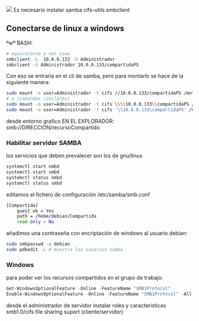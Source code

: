 
![](samba1.excalidraw)
Es necesario instalar samba cifs-utils
smbclient
## Conectarse de linux a windows
ºwº
BASH:
```bash
# equivalente a net view
smbclient -L  10.0.0.133 -U Administrador
smbclient -U Administrador 10.0.0.133/compartidaPS
``` 
Con eso se entraria en el cli de samba, pero para montarlo se hace de la siguiente manera:
```bash
sudo mount -o user=Administrador -t cifs //10.0.0.133/compartidaPS /mnt
# o (comandos similares)
sudo mount -o user=Administrador -t cifs \\\\10.0.0.133\\compartidaPS /mnt
sudo mount -o user=Administrador -t cifs '\\10.0.0.133\compartidaPS' /mnt
```
desde entorno grafico
EN EL EXPLORADOR:
smb://DIRECCION/recursoCompartido

### Habilitar servidor SAMBA
los servicios que deben prevalecer son los de gnu/linux
```bash
systemctl start nmbd
systemctl start smbd
systemctl status nmbd
systemctl status smbd
```
editamos el fichero de configuración /etc/samba/smb.conf
```bash
[Compartida]
	guest ok = Yes
	path = /home/debian/Compartida
	read only = No
```
añadimos una contraseña con encriptación de windows al usuario debian:
```bash
sudo smbpasswd -a debian
sudo pdbedit -L # muestra los usuarios samba
```
### Windows 
para poder ver los recursos compartidos en el grupo de trabajo:
```powershell
Get-WindowsOptionalFeature -Online -FeatureName "SMB1Protocol"
Enable-WindowsOptionalFeature -Online -FeatureName "SMB1Protocol" -All

```
desde el administrador de servidor
instalar roles y caracteristicas
smb1.0/cifs file sharing suport (cliente/servidor)
